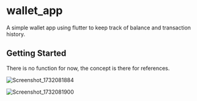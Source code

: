 # wallet_app

A simple wallet app using flutter to keep track of balance and transaction history.

## Getting Started

There is no function for now, the concept is there for references.

![Screenshot_1732081884](https://github.com/user-attachments/assets/d7beb76a-7366-44f6-8a3a-d1e579476cef)

![Screenshot_1732081900](https://github.com/user-attachments/assets/594ad6ce-7cd2-4be4-969c-f46b76d3f0f9)

